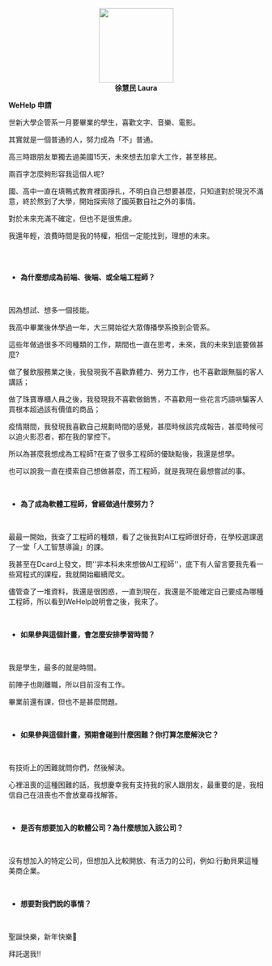 <html>
<head>
</head>
<body>
<p style="text-align: center;"><strong><img style="display: block; margin-left: auto; margin-right: auto;" src="https://avatars.githubusercontent.com/u/95296454?v=4" alt="" width="147" height="147" /> 徐慧民 Laura</strong></p>
<p><strong>WeHelp 申請</strong></p>
</ul>
<p><span style="font-weight: 400;">世新大學企管系一月要畢業的學生，喜歡文字、音樂、電影。</span></p>
<p><span style="font-weight: 400;">其實就是一個普通的人，努力成為「不」普通。</span></p>
<p><span style="font-weight: 400;">高三時跟朋友單獨去過美國15天，未來想去加拿大工作，甚至移民。</span></p>
<p><span style="font-weight: 400;">兩百字怎麼夠形容我這個人呢?</span></p>
<p><span style="font-weight: 400;">國、高中一直在填鴨式教育裡面掙扎，不明白自己想要甚麼，只知道對於現況不滿意，終於熬到了大學，開始探索除了國英數自社之外的事情。</span></p>
<p><span style="font-weight: 400;">對於未來充滿不確定，但也不是很焦慮。</span></p>
<p><span style="font-weight: 400;">我還年輕，浪費時間是我的特權，相信一定能找到，理想的未來。</span></p>
<p><br /><br /></p>
<ul>
<li aria-level="1"><strong>為什麼想成為前端、後端、或全端工程師？</strong></li>
</ul>
<p>&nbsp;</p>
<p><span style="font-weight: 400;">因為想試、想多一個技能。</span></p>
<p><span style="font-weight: 400;">我高中畢業後休學過一年，大三開始從大眾傳播學系換到企管系。</span></p>
<p><span style="font-weight: 400;">這些年做過很多不同種類的工作，期間也一直在思考，未來，我的未來到底要做甚麼?</span></p>
<p><span style="font-weight: 400;">做了餐飲服務業之後，我發現我不喜歡靠體力、勞力工作，也不喜歡跟無腦的客人講話；</span></p>
<p><span style="font-weight: 400;">做了珠寶專櫃人員之後，我發現我不喜歡做銷售，不喜歡用一些花言巧語哄騙客人買根本超過該有價值的商品；</span></p>
<p><span style="font-weight: 400;">疫情期間，我發現我喜歡自己規劃時間的感覺，甚麼時候該完成報告，甚麼時候可以追火影忍者，都在我的掌控下。</span></p>
<p><span style="font-weight: 400;">所以為甚麼我想成為工程師?在查了很多工程師的優缺點後，我還是想學。</span></p>
<p><span style="font-weight: 400;">也可以說我一直在摸索自己想做甚麼，而工程師，就是我現在最想嘗試的事。</span></p>
<p>&nbsp;</p>
<ul>
<li aria-level="1"><strong>為了成為軟體工程師，曾經做過什麼努力？</strong></li>
</ul>
<p>&nbsp;</p>
<p><span style="font-weight: 400;">最最一開始，我查了工程師的種類，看了之後我對AI工程師很好奇，在學校選課選了一堂「人工智慧導論」的課。</span></p>
<p><span style="font-weight: 400;">我甚至在Dcard上發文，問''非本科未來想做AI工程師''，底下有人留言要我先看一些寫程式的課程，我就開始繼續爬文。</span></p>
<p><span style="font-weight: 400;">儘管查了一堆資料，我還是很困惑，一直到現在，我還是不能確定自己要成為哪種工程師，所以看到WeHelp說明會之後，我來了。</span></p>
<p>&nbsp;</p>
<ul>
<li aria-level="1"><strong>如果參與這個計畫，會怎麼安排學習時間？</strong></li>
</ul>
<p>&nbsp;</p>
<p><span style="font-weight: 400;">我是學生，最多的就是時間。</span></p>
<p><span style="font-weight: 400;">前陣子也剛離職，所以目前沒有工作。</span></p>
<p><span style="font-weight: 400;">畢業前還有課，但也不是甚麼問題。</span></p>
<p>&nbsp;</p>
<ul>
<li aria-level="1"><strong>如果參與這個計畫，預期會碰到什麼困難？你打算怎麼解決它？</strong></li>
</ul>
<p>&nbsp;</p>
<p><span style="font-weight: 400;">有技術上的困難就問你們，然後解決。</span></p>
<p><span style="font-weight: 400;">心裡沮喪的這種困難的話，我想慶幸我有支持我的家人跟朋友，最重要的是，我相信自己在沮喪也不會放棄尋找解答。</span></p>
<p>&nbsp;</p>
<ul>
<li aria-level="1"><strong>是否有想要加入的軟體公司？為什麼想加入該公司？</strong></li>
</ul>
<p>&nbsp;</p>
<p><span style="font-weight: 400;">沒有想加入的特定公司，但想加入比較開放、有活力的公司，例如:行動貝果這種美商企業。</span></p>
<p>&nbsp;</p>
<ul>
<li aria-level="1"><strong>想要對我們說的事情？</strong></li>
</ul>
<p>&nbsp;</p>
<p><span style="font-weight: 400;">聖誕快樂，新年快樂🎅</span></p>
<p><span style="font-weight: 400;">拜託選我!!</span></p>
